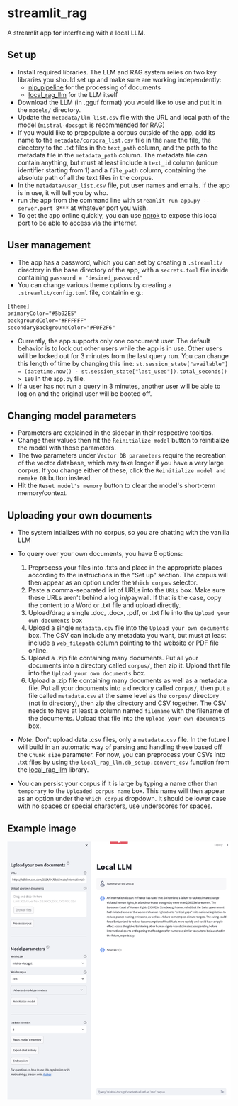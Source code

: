 # streamlit_rag
A streamlit app for interfacing with a local LLM.

## Set up
- Install required libraries. The LLM and RAG system relies on two key libraries you should set up and make sure are working independently:
	- [nlp_pipeline](https://github.com/dhopp1/nlp_pipeline) for the processing of documents
	- [local\_rag\_llm](https://github.com/dhopp1/local_rag_llm) for the LLM itself
- Download the LLM (in .gguf format) you would like to use and put it in the `models/` directory.
- Update the `metadata/llm_list.csv` file with the URL and local path of the model (`mistral-docsgpt` is recommended for RAG)
- If you would like to prepopulate a corpus outside of the app, add its name to the `metadata/corpora_list.csv` file in the `name` the file, the directory to the .txt files in the `text_path` column, and the path to the metadata file in the `metadata_path` column. The metadata file can contain anything, but must at least include a `text_id` column (unique identifier starting from 1) and a `file_path` column, containing the absolute path of all the text files in the corpus.
- In the `metadata/user_list.csv` file, put user names and emails. If the app is in use, it will tell you by who.
- run the app from the command line with `streamlit run app.py --server.port 8***` at whatever port you wish.
- To get the app online quickly, you can use [ngrok](https://www.sitepoint.com/use-ngrok-test-local-site/) to expose this local port to be able to access via the internet.

## User management
- The app has a password, which you can set by creating a `.streamlit/` directory in the base directory of the app, with a `secrets.toml` file inside containing `password = "desired_password"`
- You can change various theme options by creating a `.streamlit/config.toml` file, containin e.g.:

```
[theme]
primaryColor="#5b92E5"
backgroundColor="#FFFFFF"
secondaryBackgroundColor="#F0F2F6"
```

- Currently, the app supports only one concurrent user. The default behavior is to lock out other users while the app is in use. Other users will be locked out for 3 minutes from the last query run. You can change this length of time by changing this line: `st.session_state["available"] = (datetime.now() - st.session_state["last_used"]).total_seconds() > 180` in the `app.py` file.
- If a user has not run a query in 3 minutes, another user will be able to log on and the original user will be booted off.

## Changing model parameters
- Parameters are explained in the sidebar in their respective tooltips.
- Change their values then hit the `Reinitialize model` button to reinitialize the model with those parameters.
- The two parameters under `Vector DB parameters` require the recreation of the vector database, which may take longer if you have a very large corpus. If you change either of these, click the `Reinitialize model and remake DB` button instead.
- Hit the `Reset model's memory` button to clear the model's short-term memory/context.

## Uploading your own documents
- The system intializes with no corpus, so you are chatting with the vanilla LLM
- To query over your own documents, you have 6 options:
	1. Preprocess your files into .txts and place in the appropriate places according to the instructions in the "Set up" section. The corpus will then appear as an option under the `Which corpus` selector.
	2. Paste a comma-separated list of URLs into the `URLs` box. Make sure these URLs aren't behind a log in/paywall. If that is the case, copy the content to a Word or .txt file and upload directly.
	3. Upload/drag a single .doc, .docx, .pdf, or .txt file into the `Upload your own documents` box
	4. Upload a single `metadata.csv` file into the `Upload your own documents` box. The CSV can include any metadata you want, but must at least include a `web_filepath` column pointing to the website or PDF file online.
	5. Upload a .zip file containing many documents. Put all your documents into a directory called `corpus/`, then zip it. Upload that file into the `Upload your own documents` box.
	6. Upload a .zip file containing many documents as well as a metadata file. Put all your documents into a directory called `corpus/`, then put a file called `metadata.csv` at the same level as the `corpus/` directory (not _in_ directory), then zip the directory and CSV together. The CSV needs to have at least a column named `filename` with the filename of the documents. Upload that file into the `Upload your own documents` box.

- *Note*: Don't upload data .csv files, only a `metadata.csv` file. In the future I will build in an automatic way of parsing and handling these based off the `Chunk size` parameter. For now, you can preprocess your CSVs into .txt files by using the `local_rag_llm.db_setup.convert_csv` function from the [local\_rag\_llm](https://github.com/dhopp1/local_rag_llm/) library.
- You can persist your corpus if it is large by typing a name other than `temporary` to the `Uploaded corpus name` box. This name will then appear as an option under the `Which corpus` dropdown. It should be lower case with no spaces or special characters, use underscores for spaces.

## Example image
![Example image](metadata/example_screen.png)
